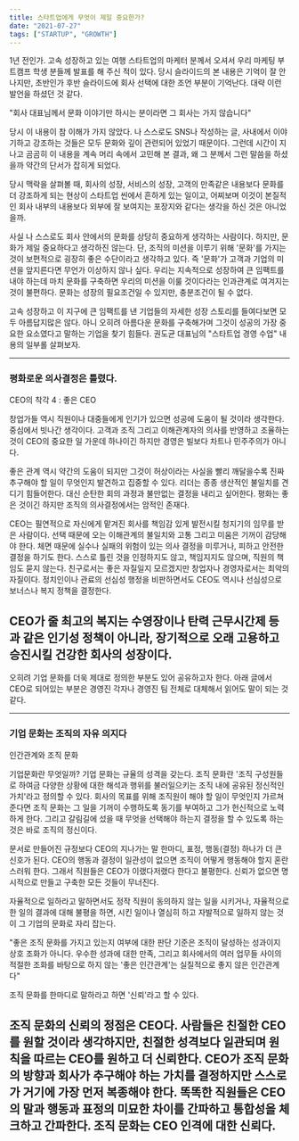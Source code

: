 ```yaml
---
title: 스타트업에게 무엇이 제일 중요한가?
date: "2021-07-27"
tags: ["STARTUP", "GROWTH"]
---
```


1년 전인가. 고속 성장하고 있는 여행 스타트업의 마케터 분께서 오셔서 우리 마케팅 부트캠프 학생 분들께 발표를 해 주신 적이 있다. 
당시 슬라이드의 본 내용은 기억이 잘 안 나지만, 초반인가 후반 슬라이드에 회사 선택에 대한 조언 부분이 기억난다. 대략 이런 발언을 하셨던 것 같다. 

"회사 대표님께서 문화 이야기만 하시는 분이라면 그 회사는 가지 않습니다"

당시 이 내용이 참 이해가 가지 않았다. 나 스스로도 SNS나 작성하는 글, 사내에서 이야기하고 강조하는 것들은 모두 문화와 깊이 관련되어 있었기 때문이다. 
그런데 시간이 지나고 곰곰히 이 내용을 계속 머리 속에서 고민해 본 결과, 왜 그 분께서 그런 말씀을 하셨을까 약간의 단서가 잡히게 되었다. 

당시 맥락을 살펴볼 때, 회사의 성장, 서비스의 성장, 고객의 만족같은 내용보다 문화를 더 강조하게 되는 현상이 스타트업 씬에서 흔하게 있는 일이고, 어찌보며 이것이 본질적인 회사 내부의 내용보다 외부에 잘 보여지는 포장지와 같다는 생각을 하신 것은 아니었을까. 

사실 나 스스로도 회사 안에서의 문화를 상당히 중요하게 생각하는 사람이다. 하지만, 문화가 제일 중요하다고 생각하진 않는다. 단, 조직의 미션을 이루기 위해 '문화'를 가지는 것이 보편적으로 굉장히 좋은 수단이라고 생각하고 있다. 즉 '문화'가 고객과 기업의 미션을 앞지른다면 무언가 이상하지 않나 싶다. 우리는 지속적으로 성장하여 큰 임팩트를 내야 하는데 마치 문화를 구축하면 우리의 미션을 이룰 것이다라는 인과관계로 여겨지는 것이 불편하다. 문화는 성장의 필요조건일 수 있지만, 충분조건이 될 수 없다. 

고속 성장하고 이 지구에 큰 임팩트를 낸 기업들의 자세한 성장 스토리를 들여다보면 모두 아름답지많은 않다. 아니 오히려 아름다운 문화를 구축해가며 그것이 성공의 가장 중요한 요소였다고 말하는 기업을 찾기 힘들다. 권도균 대표님의 "스타트업 경영 수업" 내용의 일부롤 살펴보자. 

---
### 평화로운 의사결정은 틀렸다.
CEO의 착각 4 : 좋은 CEO

창업가들 역시 직원이나 대중들에게 인기가 있으면 성공에 도움이 될 것이라 생각한다. 중심에서 빗나간 생각이다. 고객과 조직 그리고 이해관계자의 의사를 반영하고 조율하는 것이 CEO의 중요한 일 가운데 하나이긴 하지만 경영은 빌보다 차트나 민주주의가 아니다. 

좋은 관계 역시 약간의 도움이 되지만 그것이 허상이라는 사실을 빨리 깨달을수록 진짜 추구해야 할 일이 무엇인지 발견하고 집중할 수 있다. 
리더는 종종 생산적인 불일치를 견디기 힘들어한다. 대신 순탄한 회의 과정과 불만없는 결정을 내리고 싶어한다. 평화는 좋은 것이긴 하지만 조직의 의사결정에서는 암적인 존재다. 

CEO는 필연적으로 자신에게 맡겨진 회사를 책임감 있게 발전시킬 청지기의 임무를 받은 사람이다. 선택 때문에 오는 이해관계의 불일치와 고통 그리고 미움은 기꺼이 감당해야 한다. 
체면 때문에 실수나 실패의 위험이 있는 의사 결정을 미루거나, 피하고 안전한 결정을 하기도 한다. 스스로 틀린 것을 인정하지도 않고, 책임지지도 않으며, 직원의 책임도 묻지 않는다. 친구로서는 좋은 자질일지 모르겠지만 창업자나 경영자로서는 최악의 자질이다. 정치인이나 관료의 선심성 행정을 비판하면서도 CEO도 역시나 선심성으로 보너스나 복지 정책을 결정한다. 

CEO가 줄 최고의 복지는 수영장이나 탄력 근무시간제 등과 같은 인기성 정책이 아니라, 장기적으로 오래 고용하고 승진시킬 건강한 회사의 성장이다. 
---

오히려 기업 문화를 더욱 제대로 정의한 부분도 있어 공유하고자 한다. 아래 글에서 CEO로 되어있는 부분은 경영진 각자나 경영진 팀 전체로 대체해서 읽어도 말이 되는 것 같다. 

---
### 기업 문화는 조직의 자유 의지다
인간관계와 조직 문화

기업문화란 무엇일까? 기업 문화는 규율의 성격을 갖는다. 
조직 문화란 '조직 구성원들로 하여금 다양한 상황에 대한 해석과 행위를 불러일으키는 조직 내에 공유된 정신적인 가치'라고 정의할 수 있다. 회사의 목표를 위해 조직원이 해야 할 일이 무엇인지 가르쳐준다면 조직 문화는 그 일을 기꺼이 수행하도록 동기를 부여하고 그가 헌신적으로 노력하게 한다. 그리고 갈림길에 섰을 때 무엇을 선택해야 하는지 결정을 할 수 있도록 하는 것은 바로 조직의 정신이다. 

문서로 만들어진 규정보다 CEO의 지나가는 말 한마디, 표정, 행동(결정) 하나가 더 큰 신호가 된다. CEO의 행동과 결정이 일관성이 없으면 조직이 어떻게 행동해야 할지 혼란스러워 한다. 그래서 직원들은 CEO가 이랬다저랬다 한다고 불평한다. 
신뢰가 없으면 명시적으로 만들고 구축한 모든 것들이 무너진다. 

자율적으로 일하라고 말하면서도 정작 직원이 동의하지 않는 일을 시키거나, 자율적으로 한 일의 결과에 대해 불평을 하면, 시킨 일이나 열심히 하고 자발적으로 일하지 않는 것이 그 기업의 문화로 자리 잡는다. 

"좋은 조직 문화를 가지고 있는지 여부에 대한 판단 기준은 조직이 달성하는 성과이지 상호 조화가 아니다. 우수한 성과에 대한 만족, 그리고 회사에서의 여러 업무들 사이의 적절한 조화를 바탕으로 하지 않는 '좋은 인간관계'는 실질적으로 좋지 않은 인간관계다"

조직 문화를 한마디로 말하라고 하면 '신뢰'라고 할 수 있다. 

조직 문화의 신뢰의 정점은 CEO다. 사람들은 친절한 CEO를 원할 것이라 생각하지만, 친절한 성격보다 일관되며 원칙을 따르는 CEO를 원하고 더 신뢰한다. 
CEO가 조직 문화의 방향과 회사가 추구해야 하는 가치를 결정하지만 스스로가 거기에 가장 먼저 복종해야 한다. 똑똑한 직원들은 CEO의 말과 행동과 표정의 미묘한 차이를 간파하고 통합성을 체크하고 간파한다. 조직 문화는 CEO 인격에 대한 신뢰다. 
---